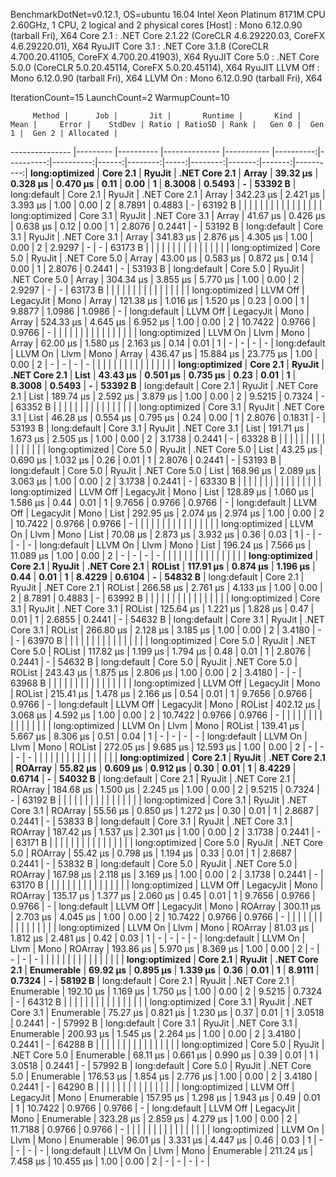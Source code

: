 
BenchmarkDotNet=v0.12.1, OS=ubuntu 16.04
Intel Xeon Platinum 8171M CPU 2.60GHz, 1 CPU, 2 logical and 2 physical cores
  [Host]   : Mono 6.12.0.90 (tarball Fri), X64 
  Core 2.1 : .NET Core 2.1.22 (CoreCLR 4.6.29220.03, CoreFX 4.6.29220.01), X64 RyuJIT
  Core 3.1 : .NET Core 3.1.8 (CoreCLR 4.700.20.41105, CoreFX 4.700.20.41903), X64 RyuJIT
  Core 5.0 : .NET Core 5.0.0 (CoreCLR 5.0.20.45114, CoreFX 5.0.20.45114), X64 RyuJIT
  LLVM Off : Mono 6.12.0.90 (tarball Fri), X64 
  LLVM On  : Mono 6.12.0.90 (tarball Fri), X64 

IterationCount=15  LaunchCount=2  WarmupCount=10  

         Method |      Job |       Jit |       Runtime |       Kind |      Mean |     Error |    StdDev | Ratio | RatioSD | Rank |   Gen 0 |  Gen 1 |  Gen 2 | Allocated |
--------------- |--------- |---------- |-------------- |----------- |----------:|----------:|----------:|------:|--------:|-----:|--------:|-------:|-------:|----------:|
 **long:optimized** | **Core 2.1** |    **RyuJit** | **.NET Core 2.1** |      **Array** |  **39.32 μs** |  **0.328 μs** |  **0.470 μs** |  **0.11** |    **0.00** |    **1** |  **8.3008** | **0.5493** |      **-** |   **53392 B** |
   long:default | Core 2.1 |    RyuJit | .NET Core 2.1 |      Array | 342.23 μs |  2.421 μs |  3.393 μs |  1.00 |    0.00 |    2 |  8.7891 | 0.4883 |      - |   63192 B |
                |          |           |               |            |           |           |           |       |         |      |         |        |        |           |
 long:optimized | Core 3.1 |    RyuJit | .NET Core 3.1 |      Array |  41.67 μs |  0.426 μs |  0.638 μs |  0.12 |    0.00 |    1 |  2.8076 | 0.2441 |      - |   53192 B |
   long:default | Core 3.1 |    RyuJit | .NET Core 3.1 |      Array | 341.83 μs |  2.876 μs |  4.305 μs |  1.00 |    0.00 |    2 |  2.9297 |      - |      - |   63173 B |
                |          |           |               |            |           |           |           |       |         |      |         |        |        |           |
 long:optimized | Core 5.0 |    RyuJit | .NET Core 5.0 |      Array |  43.00 μs |  0.583 μs |  0.872 μs |  0.14 |    0.00 |    1 |  2.8076 | 0.2441 |      - |   53193 B |
   long:default | Core 5.0 |    RyuJit | .NET Core 5.0 |      Array | 304.34 μs |  3.855 μs |  5.770 μs |  1.00 |    0.00 |    2 |  2.9297 |      - |      - |   63173 B |
                |          |           |               |            |           |           |           |       |         |      |         |        |        |           |
 long:optimized | LLVM Off | LegacyJit |          Mono |      Array | 121.38 μs |  1.016 μs |  1.520 μs |  0.23 |    0.00 |    1 |  9.8877 | 1.0986 | 1.0986 |         - |
   long:default | LLVM Off | LegacyJit |          Mono |      Array | 524.33 μs |  4.645 μs |  6.952 μs |  1.00 |    0.00 |    2 | 10.7422 | 0.9766 | 0.9766 |         - |
                |          |           |               |            |           |           |           |       |         |      |         |        |        |           |
 long:optimized |  LLVM On |      Llvm |          Mono |      Array |  62.00 μs |  1.580 μs |  2.163 μs |  0.14 |    0.01 |    1 |       - |      - |      - |         - |
   long:default |  LLVM On |      Llvm |          Mono |      Array | 436.47 μs | 15.884 μs | 23.775 μs |  1.00 |    0.00 |    2 |       - |      - |      - |         - |
                |          |           |               |            |           |           |           |       |         |      |         |        |        |           |
 **long:optimized** | **Core 2.1** |    **RyuJit** | **.NET Core 2.1** |       **List** |  **43.43 μs** |  **0.501 μs** |  **0.735 μs** |  **0.23** |    **0.01** |    **1** |  **8.3008** | **0.5493** |      **-** |   **53392 B** |
   long:default | Core 2.1 |    RyuJit | .NET Core 2.1 |       List | 189.74 μs |  2.592 μs |  3.879 μs |  1.00 |    0.00 |    2 |  9.5215 | 0.7324 |      - |   63352 B |
                |          |           |               |            |           |           |           |       |         |      |         |        |        |           |
 long:optimized | Core 3.1 |    RyuJit | .NET Core 3.1 |       List |  46.28 μs |  0.554 μs |  0.795 μs |  0.24 |    0.00 |    1 |  2.8076 | 0.1831 |      - |   53193 B |
   long:default | Core 3.1 |    RyuJit | .NET Core 3.1 |       List | 191.71 μs |  1.673 μs |  2.505 μs |  1.00 |    0.00 |    2 |  3.1738 | 0.2441 |      - |   63328 B |
                |          |           |               |            |           |           |           |       |         |      |         |        |        |           |
 long:optimized | Core 5.0 |    RyuJit | .NET Core 5.0 |       List |  43.25 μs |  0.690 μs |  1.032 μs |  0.26 |    0.01 |    1 |  2.8076 | 0.2441 |      - |   53193 B |
   long:default | Core 5.0 |    RyuJit | .NET Core 5.0 |       List | 168.96 μs |  2.089 μs |  3.063 μs |  1.00 |    0.00 |    2 |  3.1738 | 0.2441 |      - |   63330 B |
                |          |           |               |            |           |           |           |       |         |      |         |        |        |           |
 long:optimized | LLVM Off | LegacyJit |          Mono |       List | 128.89 μs |  1.060 μs |  1.586 μs |  0.44 |    0.01 |    1 |  9.7656 | 0.9766 | 0.9766 |         - |
   long:default | LLVM Off | LegacyJit |          Mono |       List | 292.95 μs |  2.074 μs |  2.974 μs |  1.00 |    0.00 |    2 | 10.7422 | 0.9766 | 0.9766 |         - |
                |          |           |               |            |           |           |           |       |         |      |         |        |        |           |
 long:optimized |  LLVM On |      Llvm |          Mono |       List |  70.08 μs |  2.873 μs |  3.932 μs |  0.36 |    0.03 |    1 |       - |      - |      - |         - |
   long:default |  LLVM On |      Llvm |          Mono |       List | 196.24 μs |  7.566 μs | 11.089 μs |  1.00 |    0.00 |    2 |       - |      - |      - |         - |
                |          |           |               |            |           |           |           |       |         |      |         |        |        |           |
 **long:optimized** | **Core 2.1** |    **RyuJit** | **.NET Core 2.1** |     **ROList** | **117.91 μs** |  **0.874 μs** |  **1.196 μs** |  **0.44** |    **0.01** |    **1** |  **8.4229** | **0.6104** |      **-** |   **54832 B** |
   long:default | Core 2.1 |    RyuJit | .NET Core 2.1 |     ROList | 266.58 μs |  2.761 μs |  4.133 μs |  1.00 |    0.00 |    2 |  8.7891 | 0.4883 |      - |   63992 B |
                |          |           |               |            |           |           |           |       |         |      |         |        |        |           |
 long:optimized | Core 3.1 |    RyuJit | .NET Core 3.1 |     ROList | 125.64 μs |  1.221 μs |  1.828 μs |  0.47 |    0.01 |    1 |  2.6855 | 0.2441 |      - |   54632 B |
   long:default | Core 3.1 |    RyuJit | .NET Core 3.1 |     ROList | 266.80 μs |  2.128 μs |  3.185 μs |  1.00 |    0.00 |    2 |  3.4180 |      - |      - |   63970 B |
                |          |           |               |            |           |           |           |       |         |      |         |        |        |           |
 long:optimized | Core 5.0 |    RyuJit | .NET Core 5.0 |     ROList | 117.82 μs |  1.199 μs |  1.794 μs |  0.48 |    0.01 |    1 |  2.8076 | 0.2441 |      - |   54632 B |
   long:default | Core 5.0 |    RyuJit | .NET Core 5.0 |     ROList | 243.43 μs |  1.875 μs |  2.806 μs |  1.00 |    0.00 |    2 |  3.4180 |      - |      - |   63968 B |
                |          |           |               |            |           |           |           |       |         |      |         |        |        |           |
 long:optimized | LLVM Off | LegacyJit |          Mono |     ROList | 215.41 μs |  1.478 μs |  2.166 μs |  0.54 |    0.01 |    1 |  9.7656 | 0.9766 | 0.9766 |         - |
   long:default | LLVM Off | LegacyJit |          Mono |     ROList | 402.12 μs |  3.068 μs |  4.592 μs |  1.00 |    0.00 |    2 | 10.7422 | 0.9766 | 0.9766 |         - |
                |          |           |               |            |           |           |           |       |         |      |         |        |        |           |
 long:optimized |  LLVM On |      Llvm |          Mono |     ROList | 139.41 μs |  5.667 μs |  8.306 μs |  0.51 |    0.04 |    1 |       - |      - |      - |         - |
   long:default |  LLVM On |      Llvm |          Mono |     ROList | 272.05 μs |  9.685 μs | 12.593 μs |  1.00 |    0.00 |    2 |       - |      - |      - |         - |
                |          |           |               |            |           |           |           |       |         |      |         |        |        |           |
 **long:optimized** | **Core 2.1** |    **RyuJit** | **.NET Core 2.1** |    **ROArray** |  **55.82 μs** |  **0.609 μs** |  **0.912 μs** |  **0.30** |    **0.01** |    **1** |  **8.4229** | **0.6714** |      **-** |   **54032 B** |
   long:default | Core 2.1 |    RyuJit | .NET Core 2.1 |    ROArray | 184.68 μs |  1.500 μs |  2.245 μs |  1.00 |    0.00 |    2 |  9.5215 | 0.7324 |      - |   63192 B |
                |          |           |               |            |           |           |           |       |         |      |         |        |        |           |
 long:optimized | Core 3.1 |    RyuJit | .NET Core 3.1 |    ROArray |  55.56 μs |  0.850 μs |  1.272 μs |  0.30 |    0.01 |    1 |  2.8687 | 0.2441 |      - |   53833 B |
   long:default | Core 3.1 |    RyuJit | .NET Core 3.1 |    ROArray | 187.42 μs |  1.537 μs |  2.301 μs |  1.00 |    0.00 |    2 |  3.1738 | 0.2441 |      - |   63171 B |
                |          |           |               |            |           |           |           |       |         |      |         |        |        |           |
 long:optimized | Core 5.0 |    RyuJit | .NET Core 5.0 |    ROArray |  55.42 μs |  0.798 μs |  1.194 μs |  0.33 |    0.01 |    1 |  2.8687 | 0.2441 |      - |   53832 B |
   long:default | Core 5.0 |    RyuJit | .NET Core 5.0 |    ROArray | 167.98 μs |  2.118 μs |  3.169 μs |  1.00 |    0.00 |    2 |  3.1738 | 0.2441 |      - |   63170 B |
                |          |           |               |            |           |           |           |       |         |      |         |        |        |           |
 long:optimized | LLVM Off | LegacyJit |          Mono |    ROArray | 135.17 μs |  1.377 μs |  2.060 μs |  0.45 |    0.01 |    1 |  9.7656 | 0.9766 | 0.9766 |         - |
   long:default | LLVM Off | LegacyJit |          Mono |    ROArray | 300.11 μs |  2.703 μs |  4.045 μs |  1.00 |    0.00 |    2 | 10.7422 | 0.9766 | 0.9766 |         - |
                |          |           |               |            |           |           |           |       |         |      |         |        |        |           |
 long:optimized |  LLVM On |      Llvm |          Mono |    ROArray |  81.03 μs |  1.812 μs |  2.481 μs |  0.42 |    0.03 |    1 |       - |      - |      - |         - |
   long:default |  LLVM On |      Llvm |          Mono |    ROArray | 193.86 μs |  5.970 μs |  8.369 μs |  1.00 |    0.00 |    2 |       - |      - |      - |         - |
                |          |           |               |            |           |           |           |       |         |      |         |        |        |           |
 **long:optimized** | **Core 2.1** |    **RyuJit** | **.NET Core 2.1** | **Enumerable** |  **69.92 μs** |  **0.895 μs** |  **1.339 μs** |  **0.36** |    **0.01** |    **1** |  **8.9111** | **0.7324** |      **-** |   **58192 B** |
   long:default | Core 2.1 |    RyuJit | .NET Core 2.1 | Enumerable | 192.10 μs |  1.169 μs |  1.750 μs |  1.00 |    0.00 |    2 |  9.5215 | 0.7324 |      - |   64312 B |
                |          |           |               |            |           |           |           |       |         |      |         |        |        |           |
 long:optimized | Core 3.1 |    RyuJit | .NET Core 3.1 | Enumerable |  75.27 μs |  0.821 μs |  1.230 μs |  0.37 |    0.01 |    1 |  3.0518 | 0.2441 |      - |   57992 B |
   long:default | Core 3.1 |    RyuJit | .NET Core 3.1 | Enumerable | 200.93 μs |  1.545 μs |  2.264 μs |  1.00 |    0.00 |    2 |  3.4180 | 0.2441 |      - |   64288 B |
                |          |           |               |            |           |           |           |       |         |      |         |        |        |           |
 long:optimized | Core 5.0 |    RyuJit | .NET Core 5.0 | Enumerable |  68.11 μs |  0.661 μs |  0.990 μs |  0.39 |    0.01 |    1 |  3.0518 | 0.2441 |      - |   57992 B |
   long:default | Core 5.0 |    RyuJit | .NET Core 5.0 | Enumerable | 176.53 μs |  1.854 μs |  2.776 μs |  1.00 |    0.00 |    2 |  3.4180 | 0.2441 |      - |   64290 B |
                |          |           |               |            |           |           |           |       |         |      |         |        |        |           |
 long:optimized | LLVM Off | LegacyJit |          Mono | Enumerable | 157.95 μs |  1.298 μs |  1.943 μs |  0.49 |    0.01 |    1 | 10.7422 | 0.9766 | 0.9766 |         - |
   long:default | LLVM Off | LegacyJit |          Mono | Enumerable | 323.28 μs |  2.859 μs |  4.279 μs |  1.00 |    0.00 |    2 | 11.7188 | 0.9766 | 0.9766 |         - |
                |          |           |               |            |           |           |           |       |         |      |         |        |        |           |
 long:optimized |  LLVM On |      Llvm |          Mono | Enumerable |  96.01 μs |  3.331 μs |  4.447 μs |  0.46 |    0.03 |    1 |       - |      - |      - |         - |
   long:default |  LLVM On |      Llvm |          Mono | Enumerable | 211.24 μs |  7.458 μs | 10.455 μs |  1.00 |    0.00 |    2 |       - |      - |      - |         - |
